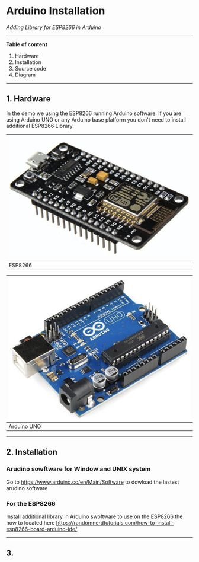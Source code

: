 # **Arduino Installation**
*Adding Library for ESP8266 in Arduino*

---
**Table of content**
1. Hardware
2. Installation
2. Source code
4. Diagram
---
## 1. Hardware
In the demo we using the ESP8266 running Arduino software. If you are using Arduino UNO or any Arduino base platform you don't need to install additional ESP8266 Library.

|![ESP8266](ESP8266.png)|
|---------|
| ESP8266|

|![Arduino](ArduinoUNO.png)|
|---------|
| Arduino UNO|
---
## 2. Installation

### Arudino sowftware for Window and UNIX system
Go to https://www.arduino.cc/en/Main/Software to dowload the lastest arudino software

### For the ESP8266

Install additional library in Arduino swoftware to use on the ESP8266 the how to located here  https://randomnerdtutorials.com/how-to-install-esp8266-board-arduino-ide/

---

## 3. 

